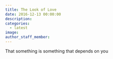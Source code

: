 ```yaml
---
title: The Look of Love
date: 2016-12-13 00:00:00
description:
categories:
  - latest
image:
author_staff_member:
---
```



That something is something that depends on you